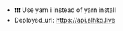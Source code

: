 - ❗❗❗ Use yarn i instead of yarn install
- Deployed_url: https://api.alhkq.live


<!--
GC Storage cors:
view:
gcloud storage buckets describe gs://alhkq-public --format="default(cors_config)"
gcloud storage buckets describe gs://alhkq-private --format="default(cors_config)"

set:
gcloud storage buckets update gs://alhkq-public --cors-file=gc_cors_config.json
gcloud storage buckets update gs://alhkq-private --cors-file=gc_cors_config.json
-->
